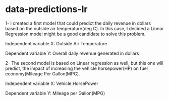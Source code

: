 # data-predictions-lr
1- I created a first model that could predict the daily revenue in dollars based on the outside air temperature(deg C). In this case, I decided a Linear Regression model might be a good candidate to solve this problem.

Independent variable X: Outside Air Temperature

Dependent variable Y: Overall daily revenue generated in dollars
  
2- The second model is based on Linear regression as well, but this one will predict, the impact of increasing the vehicle horsepower(HP) on fuel economy(Mileage Per Gallon(MPG).

Independent variable X: Vehicle HorsePower

Dependent variable Y: Mileage per Gallon(MPG)

